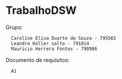 # TrabalhoDSW

Grupo:

      Caroline Elisa Duarte de Souza - 795565
      Leandro Keller salto - 791014
      Mauricio Herrera Fontes - 790986

Documento de requisitos: 
     
      A1

